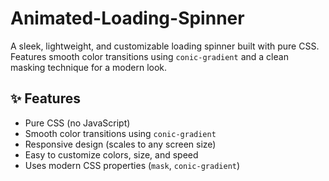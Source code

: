 # Animated-Loading-Spinner

A sleek, lightweight, and customizable loading spinner built with pure CSS. Features smooth color transitions using `conic-gradient` and a clean masking technique for a modern look.

## ✨ Features
- Pure CSS (no JavaScript)
- Smooth color transitions using `conic-gradient`
- Responsive design (scales to any screen size)
- Easy to customize colors, size, and speed
- Uses modern CSS properties (`mask`, `conic-gradient`)
